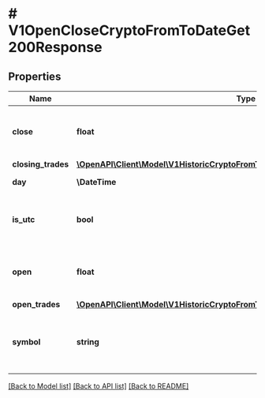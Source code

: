 # # V1OpenCloseCryptoFromToDateGet200Response

## Properties

Name | Type | Description | Notes
------------ | ------------- | ------------- | -------------
**close** | **float** | The close price for the symbol in the given time period. |
**closing_trades** | [**\OpenAPI\Client\Model\V1HistoricCryptoFromToDateGet200ResponseAllOfTicksInner[]**](V1HistoricCryptoFromToDateGet200ResponseAllOfTicksInner.md) |  |
**day** | **\DateTime** | The date requested. |
**is_utc** | **bool** | Whether or not the timestamps are in UTC timezone. |
**open** | **float** | The open price for the symbol in the given time period. |
**open_trades** | [**\OpenAPI\Client\Model\V1HistoricCryptoFromToDateGet200ResponseAllOfTicksInner[]**](V1HistoricCryptoFromToDateGet200ResponseAllOfTicksInner.md) |  |
**symbol** | **string** | The symbol pair that was evaluated from the request. |

[[Back to Model list]](../../README.md#models) [[Back to API list]](../../README.md#endpoints) [[Back to README]](../../README.md)
